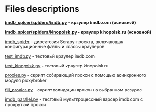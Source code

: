 # Files descriptions

**[imdb_spider/spiders/imdb.py](imdb_spider/spiders/imdb.py) - краулер imdb.com (основной)**

**[imdb_spider/spiders/kinopoisk.py](imdb_spider/spiders/kinopoisk.py) - краулер kinopoisk.ru (основной)**

[imdb_spider](imdb_spider) - директория Scrapy-проекта, включающая конфигурационные файлы и классы краулеров

[test_imdb.py](test_imdb.py) - тестовый краулер imdb.com

[test_kinopoisk.py](test_kinopoisk.py) - тестовый краулер kinopoisk.ru

[proxies.py](proxies.py) - скрипт собирающий прокси с помощью асинхронного модуля proxybroker

[fill_proxies.py](fill_proxies.py) - скрипт валидации прокси на выбранном ресурсе

[imdb_parallel.py](imdb_parallel.py) - тестовый мультпроцессный парсер imdb.com с прокруткой прокси

